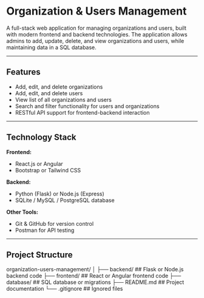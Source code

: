 # Organization & Users Management

A full-stack web application for managing organizations and users, built with modern frontend and backend technologies. The application allows admins to add, update, delete, and view organizations and users, while maintaining data in a SQL database.  

---

## **Features**

- Add, edit, and delete organizations  
- Add, edit, and delete users  
- View list of all organizations and users  
- Search and filter functionality for users and organizations  
- RESTful API support for frontend-backend interaction  

---

## **Technology Stack**

**Frontend:**  
- React.js or Angular  
- Bootstrap or Tailwind CSS  

**Backend:**  
- Python (Flask) or Node.js (Express)  
- SQLite / MySQL / PostgreSQL database  

**Other Tools:**  
- Git & GitHub for version control  
- Postman for API testing  

---

## **Project Structure**
organization-users-management/
│
├── backend/ ## Flask or Node.js backend code
├── frontend/ ## React or Angular frontend code
├── database/ ## SQL database or migrations
├── README.md ## Project documentation
└── .gitignore ## Ignored files

